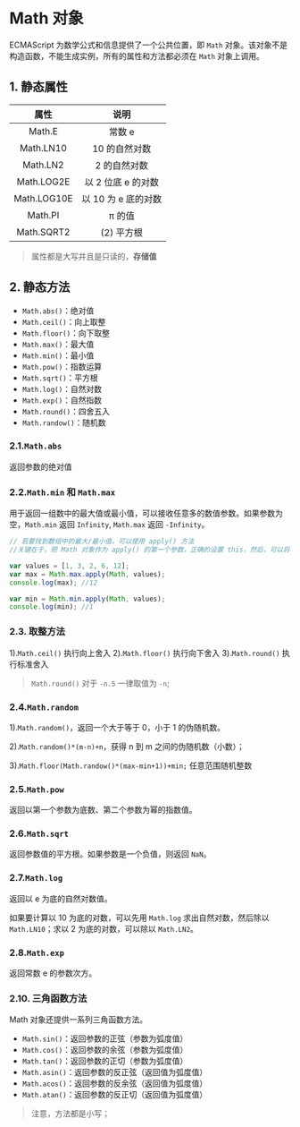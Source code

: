 # Math 对象

ECMAScript 为数学公式和信息提供了一个公共位置，即 `Math` 对象。该对象不是构造函数，不能生成实例，所有的属性和方法都必须在 `Math` 对象上调用。

## 1. 静态属性

|    属性     |        说明         |
| :---------: | :-----------------: |
|   Math.E    |       常数 e        |
|  Math.LN10  |    10 的自然对数    |
|  Math.LN2   |    2 的自然对数     |
| Math.LOG2E  | 以 2 位底 e 的对数  |
| Math.LOG10E | 以 10 为 e 底的对数 |
|   Math.PI   |       π 的值        |
| Math.SQRT2  |     (2) 平方根      |

> 属性都是大写并且是只读的，**存储值**

## 2. 静态方法

- `Math.abs()`：绝对值
- `Math.ceil()`：向上取整
- `Math.floor()`：向下取整
- `Math.max()`：最大值
- `Math.min()`：最小值
- `Math.pow()`：指数运算
- `Math.sqrt()`：平方根
- `Math.log()`：自然对数
- `Math.exp()`：自然指数
- `Math.round()`：四舍五入
- `Math.randow()`：随机数

### 2.1.`Math.abs`

返回参数的绝对值

### 2.2.`Math.min` 和 `Math.max`

用于返回一组数中的最大值或最小值，可以接收任意多的数值参数。如果参数为空，`Math.min` 返回 `Infinity`, `Math.max` 返回 `-Infinity`。

```js
// 若要找到数组中的最大/最小值，可以使用 apply() 方法
//关键在于，把 Math 对象作为 apply() 的第一个参数，正确的设置 this，然后，可以将任何数组当做第二个参数；

var values = [1, 3, 2, 6, 12];
var max = Math.max.apply(Math, values);
console.log(max); //12

var min = Math.min.apply(Math, values);
console.log(min); //1
```

### 2.3. 取整方法

1).`Math.ceil()` 执行向上舍入
2).`Math.floor()` 执行向下舍入
3).`Math.round()` 执行标准舍入

> `Math.round()` 对于 `-n.5` 一律取值为 `-n`;

### 2.4.`Math.random`

1).`Math.random()`，返回一个大于等于 0，小于 1 的伪随机数。

2).`Math.random()*(m-n)+n`，获得 n 到 m 之间的伪随机数（小数）；

3).`Math.floor(Math.randow()*(max-min+1))+min;` 任意范围随机整数

### 2.5.`Math.pow`

返回以第一个参数为底数、第二个参数为幂的指数值。

### 2.6.`Math.sqrt`

返回参数值的平方根。如果参数是一个负值，则返回 `NaN`。

### 2.7.`Math.log`

返回以 e 为底的自然对数值。

如果要计算以 10 为底的对数，可以先用 `Math.log` 求出自然对数，然后除以 `Math.LN10`；求以 2 为底的对数，可以除以 `Math.LN2`。

### 2.8.`Math.exp`

返回常数 e 的参数次方。

### 2.10. 三角函数方法

Math 对象还提供一系列三角函数方法。

- `Math.sin()`：返回参数的正弦（参数为弧度值）
- `Math.cos()`：返回参数的余弦（参数为弧度值）
- `Math.tan()`：返回参数的正切（参数为弧度值）
- `Math.asin()`：返回参数的反正弦（返回值为弧度值）
- `Math.acos()`：返回参数的反余弦（返回值为弧度值）
- `Math.atan()`：返回参数的反正切（返回值为弧度值）

> 注意，方法都是小写；

